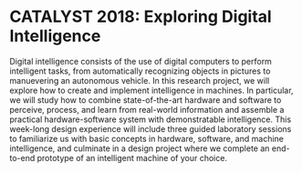 # CATALYST 2018: Exploring Digital Intelligence

Digital intelligence consists of the use of digital computers to perform intelligent tasks, from automatically recognizing objects in pictures to manuevering an autonomous vehicle. In this research project, we will explore how to create and implement intelligence in machines. In particular, we will study how to combine state-of-the-art hardware and software to perceive, process, and learn from real-world information and assemble a practical hardware-software system with demonstratable intelligence. This week-long design experience will include three guided laboratory sessions to familiarize us with basic concepts in hardware, software, and machine intelligence, and culminate in a design project where we complete an end-to-end prototype of an intelligent machine of your choice.
